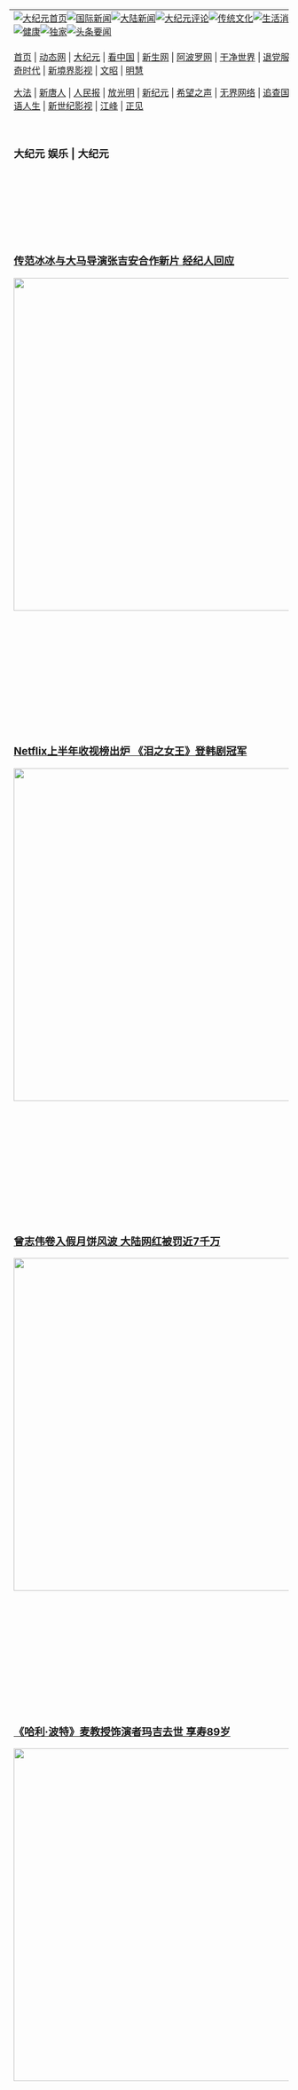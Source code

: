 <a name="1" id="1" target="_blank">&nbsp;</a> <span id="1">&nbsp;</span><table align=center border="0"><tr><td colspan="2" VALIGN=TOP><a href="https://github.com/1992513/djy/blob/master/gb/nf1351518.md#1"><img src="https://raw.githubusercontent.com/1992513/www/master/t/djy/1.jpg" title="大纪元首页" alt="大纪元首页"></a><a href="https://github.com/1992513/djy/blob/master/gb/n24hr.md#1"><img src="https://raw.githubusercontent.com/1992513/www/master/t/djy/3.jpg" title="国际新闻" alt="国际新闻"></a><a href="https://github.com/1992513/djy/blob/master/gb/nsc413.md#1"><img src="https://raw.githubusercontent.com/1992513/www/master/t/djy/4.jpg" title="大陆新闻" alt="大陆新闻"></a><a href="https://github.com/1992513/djy/blob/master/gb/news392.md#1"><img src="https://raw.githubusercontent.com/1992513/www/master/t/djy/5.jpg" title="大纪元评论" alt="大纪元评论"></a><a href="https://github.com/1992513/djy/blob/master/gb/news2007.md#1"><img src="https://raw.githubusercontent.com/1992513/www/master/t/djy/6.jpg" title="传统文化" alt="传统文化"></a><a href="https://github.com/1992513/djy/blob/master/gb/news2008.md#1"><img src="https://raw.githubusercontent.com/1992513/www/master/t/djy/7.jpg" title="生活消费" alt="生活消费"></a><a href="https://github.com/1992513/djy/blob/master/gb/ncyule.md#1"><img src="https://raw.githubusercontent.com/1992513/www/master/t/djy/8.jpg" title="娱乐休闲" alt="娱乐休闲"></a><a href="https://github.com/1992513/djy/blob/master/gb/nsc1002.md#1"><img src="https://raw.githubusercontent.com/1992513/www/master/t/djy/9.jpg" title="健康" alt="健康"></a><a href="https://github.com/1992513/djy/blob/master/gb/nf6092.md#1"><img src="https://raw.githubusercontent.com/1992513/www/master/t/djy/10a.jpg" title="独家" alt="独家"></a><a href="https://github.com/1992513/djy/blob/master/gb/nf4514.md#1"><img src="https://raw.githubusercontent.com/1992513/www/master/t/djy/12a.jpg" title="头条要闻" alt="头条要闻"></a></td></tr><tr><td colspan="2" VALIGN=TOP><p><a href="https://github.com/1992513/www/blob/master/README.md?jueexgah#1" target="_blank">首页</a> | <a href="https://d3c3t179l61pwn.cloudfront.net/1?knrfp" target="_blank">动态网</a> | <a href="https://d2axefeaz3j87r.cloudfront.net/2?idvomjogz" target="_blank">大纪元</a> | <a href="https://d1ot7p38i3wmt5.cloudfront.net/4?deadt" target="_blank">看中国</a> | <a href="https://dol9bue5bysdj.cloudfront.net/pHh5q?vbtqrv" target="_blank">新生网</a> | <a href="https://d3qxeoyqwzrtyq.cloudfront.net/tktpt?alspdq" target="_blank">阿波罗网</a> | <a href="https://d282b678eon3c.cloudfront.net/Mjpvu?bnvyr" target="_blank">干净世界</a> | <a href="https://d3sh8rhxyvin24.cloudfront.net/10?hlvfppyi" target="_blank">退党服务</a> | <a href="https://d1f01xri6nyv0g.cloudfront.net/Rffqf?jhbgjpqlh" target="_blank">明慧广播</a> | <a href="https://d239x61949z6p.cloudfront.net/nw9Vn?wtsmvgn" target="_blank">传奇时代</a> | <a href="https://d11dfuybe1ur8g.cloudfront.net/AF9AG?wpsckih" target="_blank">新境界影视</a> | <a href="https://dhltq9qxjnmw2.cloudfront.net/zqMQA?vxgnm" target="_blank">文昭</a> | <a href="https://dlph7fabhsbfp.cloudfront.net/7?iszdy" target="_blank">明慧</a></p><p><a href="https://d2iiqnrx4rrboe.cloudfront.net/9?iiccc" target="_blank">大法</a> | <a href="https://doqmgyop4u892.cloudfront.net/3?myfnfssaq" target="_blank">新唐人</a> | <a href="https://di88ceki78g29.cloudfront.net/obAhT?qaathk" target="_blank">人民报</a> | <a href="https://d17bhfsmf5ovpz.cloudfront.net/xXNHu?apgephmv" target="_blank">放光明</a> | <a href="https://dwpf34pf0p4a8.cloudfront.net/5?wregyoi" target="_blank">新纪元</a> | <a href="https://d22qnxkzs9qeoh.cloudfront.net/6?giznddelf" target="_blank">希望之声</a> | <a href="https://d3l8osd9w9ntl9.cloudfront.net/11?bvgsq" target="_blank">无界网络</a> | <a href="https://d1d4q9enzm2lz3.cloudfront.net/Pueji?ecvjkyr" target="_blank">追查国际</a> | <a href="https://d3qwx9e7uaergm.cloudfront.net/16?egvgfvtjj" target="_blank">明慧之窗</a> | <a href="https://dhltq9qxjnmw2.cloudfront.net/LdvzZ?lliroru" target="_blank">细语人生</a> | <a href="https://d1vp4chj90rvdj.cloudfront.net/fBn3r?boesspbvy" target="_blank">新世纪影视</a> | <a href="https://d21y52w6f35pla.cloudfront.net/PUWMb?tvnsei" target="_blank">江峰</a> | <a href="https://d2cj9ah31kn8fl.cloudfront.net/8?sjyejirw" target="_blank">正见</a></p></td></tr><tr><td width="626"><h3><p><strong>大纪元  娱乐 | 大纪元</strong></p></h3></td><td VALIGN=TOP rowspan=60><a href="https://d3ca31clskvnfk.cloudfront.net/video/play/1034.html" target="_blank"><img  src="https://raw.githubusercontent.com/1992513/djy/master/gb/300/gudianwu.jpg" title="神韵古典舞技巧表演" alt="神韵古典舞技巧表演"></a><br><a href="https://d3ca31clskvnfk.cloudfront.net/video/play/1154.html" target="_blank"><img  src="https://raw.githubusercontent.com/1992513/djy/master/gb/300/9ping.jpg" title="九评共产党" alt="九评共产党"></a><br><a href="https://d3ca31clskvnfk.cloudfront.net/video/play/1118.html" target="_blank"><img  src="https://raw.githubusercontent.com/1992513/djy/master/gb/300/communism.jpg" title="共产主义终极目的" alt="共产主义终极目的"></a><br><a href="https://d3ca31clskvnfk.cloudfront.net/video/play/1.html" target="_blank"><img  src="https://raw.githubusercontent.com/1992513/djy/master/gb/300/weihuo.jpg" title="中共的伪火骗局" alt="中共的伪火骗局"></a><br><a href="https://d3ca31clskvnfk.cloudfront.net/video/play/2.html" target="_blank"><img  src="https://raw.githubusercontent.com/1992513/djy/master/gb/300/changzhi.jpg" title="古今奇观 藏字石" alt="古今奇观 藏字石"></a><br><a href="https://d3ca31clskvnfk.cloudfront.net/video/play/1044.html" target="_blank"><img  src="https://raw.githubusercontent.com/1992513/djy/master/gb/300/tianan.jpg" title="通往天安门的旅程" alt="通往天安门的旅程"></a><br><a href="https://d3ca31clskvnfk.cloudfront.net/video/play/49.html" target="_blank"><img  src="https://raw.githubusercontent.com/1992513/djy/master/gb/300/weilai.jpg" title="未来人的神话" alt="未来人的神话"></a><br><a href="https://d3ca31clskvnfk.cloudfront.net/video/play/1216.html" target="_blank"><img  src="https://raw.githubusercontent.com/1992513/djy/master/gb/300/ji-zy.jpg" title="中共罪恶的活摘" alt="中共罪恶的活摘"></a><br><a href="https://d3ca31clskvnfk.cloudfront.net/video/play/1080.html" target="_blank"><img  src="https://raw.githubusercontent.com/1992513/djy/master/gb/300/huozhai.jpg" title="铁证如山" alt="铁证如山"></a><br><a href="https://d3ca31clskvnfk.cloudfront.net/video/play/149.html" target="_blank"><img  src="https://raw.githubusercontent.com/1992513/djy/master/gb/300/4ke.jpg" title="一家四口死于中共暴政" alt="一家四口死于中共暴政"></a><br><a href="https://d3ca31clskvnfk.cloudfront.net/video/play/150.html" target="_blank"><img  src="https://raw.githubusercontent.com/1992513/djy/master/gb/300/jie-di.jpg" title="─弟妹相继死于中共迫害" alt="─弟妹相继死于中共迫害"></a><br><a href="https://d3ca31clskvnfk.cloudfront.net/video/play/154.html" target="_blank"><img  src="https://raw.githubusercontent.com/1992513/djy/master/gb/300/ma-sj.jpg" title="她们许多已经被中共迫害至死" alt="她们许多已经被中共迫害至死"></a><br><a href="https://d3ca31clskvnfk.cloudfront.net/video/play/153.html" target="_blank"><img  src="https://raw.githubusercontent.com/1992513/djy/master/gb/300/shuan-cxl.jpg" title="双城血泪" alt="双城血泪"></a><br><a href="https://d3ca31clskvnfk.cloudfront.net/video/play/21.html" target="_blank"><img  src="https://raw.githubusercontent.com/1992513/djy/master/gb/300/wu-zbh.jpg" title="震撼人心的无罪辩护" alt="震撼人心的无罪辩护"></a><br><a href="https://d3ca31clskvnfk.cloudfront.net/video/play/158.html" target="_blank"><img  src="https://raw.githubusercontent.com/1992513/djy/master/gb/300/6c10-720.jpg" title="中共的迫害与掩盖" alt="中共的迫害与掩盖"></a><br><a href="https://d3ca31clskvnfk.cloudfront.net/video/play/30.html" target="_blank"><img  src="https://raw.githubusercontent.com/1992513/djy/master/gb/300/xian-z.jpg" title="中共官员的选择" alt="中共官员的选择"></a><br><a href="https://d3ca31clskvnfk.cloudfront.net/video/play/3.html" target="_blank"><img  src="https://raw.githubusercontent.com/1992513/djy/master/gb/300/1400l.jpg" title="剖析中共造假" alt="剖析中共造假"></a><br><a href="https://d3ca31clskvnfk.cloudfront.net/video/play/1103.html" target="_blank"><img  src="https://raw.githubusercontent.com/1992513/djy/master/gb/300/425.jpg" title="万人上访真相" alt="万人上访真相"></a><br><a href="https://d3ca31clskvnfk.cloudfront.net/video/play/121.html" target="_blank"><img  src="https://raw.githubusercontent.com/1992513/djy/master/gb/300/qing-h.jpg" title="被中共迫害的清华学子" alt="被中共迫害的清华学子"></a><br><a href="https://d3ca31clskvnfk.cloudfront.net/video/play/14.html" target="_blank"><img  src="https://raw.githubusercontent.com/1992513/djy/master/gb/300/jian-z513.jpg" title="见证五月十三日" alt="见证五月十三日"></a><br><a href="https://d3ca31clskvnfk.cloudfront.net/video/play/1096.html" target="_blank"><img  src="https://raw.githubusercontent.com/1992513/djy/master/gb/300/gongfu.jpg" title="功夫 寻道" alt="功夫 寻道"></a><br><a href="https://d3ca31clskvnfk.cloudfront.net/video/play/1104.html" target="_blank"><img  src="https://raw.githubusercontent.com/1992513/djy/master/gb/300/guangguimian.jpg" title="歌唱家人生奇迹" alt="歌唱家人生奇迹"></a><br><a href="https://d3ca31clskvnfk.cloudfront.net/video/play/163.html" target="_blank"><img  src="https://raw.githubusercontent.com/1992513/djy/master/gb/300/ming-jjy.jpg" title="名校精英的选择" alt="名校精英的选择"></a><br><a href="https://d3ca31clskvnfk.cloudfront.net/video/play/18.html" target="_blank"><img  src="https://raw.githubusercontent.com/1992513/djy/master/gb/300/yin-lj.jpg" title="音乐之家的故事" alt="音乐之家的故事"></a><br><a href="https://d3ca31clskvnfk.cloudfront.net/video/play/33.html" target="_blank"><img  src="https://raw.githubusercontent.com/1992513/djy/master/gb/300/ming-hsf.jpg" title="平凡中的不平凡" alt="平凡中的不平凡"></a><br><a href="https://github.com/1992513/www/blob/master/README.md?dfh#9" target="_blank"><img  src="https://raw.githubusercontent.com/1992513/djy/master/gb/300/yong-h.jpg" title="永恒的见证"  alt="永恒的见证"></a><br><a href="https://github.com/1992513/djy/blob/master/gb/13/9/29/n3974789.md?dfh#1" target="_blank"><img  src="https://raw.githubusercontent.com/1992513/djy/master/gb/300/shang-lnz.jpg" title="善良女子被中共投男牢"  alt="善良女子被中共投男牢"></a><br><a href="https://github.com/1992513/djy/blob/master/gb/16/3/16/n4663449.md?dfh#1" target="_blank"><img  src="https://raw.githubusercontent.com/1992513/djy/master/gb/300/huo-z3.jpg" title="警卫目击中共活摘"  alt="警卫目击中共活摘"></a><br><a href="https://github.com/1992513/djy/blob/master/gb/16/8/7/n8177641.md?dfh#1" target="_blank"><img  src="https://raw.githubusercontent.com/1992513/djy/master/gb/300/huo-z4.jpg" title="证人描述活摘恐怖"  alt="证人描述活摘恐怖"></a><br><a href="https://github.com/1992513/djy/blob/master/gb/10/4/19/n2881569.md?dfh#1" target="_blank"><img  src="https://raw.githubusercontent.com/1992513/djy/master/gb/300/huo-z1.jpg" title="揭开活摘器官黑幕"  alt="揭开活摘器官黑幕"></a><br><a href="https://github.com/1992513/djy/blob/master/gb/10/11/7/n3077476.md?dfh#1" target="_blank"><img  src="https://raw.githubusercontent.com/1992513/djy/master/gb/300/ma-ks.jpg" title="马克思的成魔之路"  alt="马克思的成魔之路"></a><br><a href="https://github.com/1992513/djy/blob/master/gb/18/5/10/n10381511.md?dfh#1" target="_blank"><img  src="https://raw.githubusercontent.com/1992513/djy/master/gb/300/st1.jpg" title="关注三亿人三退"  alt="关注三亿人三退"></a><br><a href="https://github.com/1992513/djy/blob/master/gb/18/3/21/n10237682.md?dfh#1" target="_blank"><img  src="https://raw.githubusercontent.com/1992513/djy/master/gb/300/jie-t.jpg" title="解体中共复兴中华"  alt="解体中共复兴中华"></a><br><a href="https://github.com/1992513/djy/blob/master/gb/9/2/9/n2422991.md?dfh#1" target="_blank"><img  src="https://raw.githubusercontent.com/1992513/djy/master/gb/300/gao-zs.jpg" title="中共迫害良心律师"  alt="中共迫害良心律师"></a><br><a href="https://github.com/1992513/djy/blob/master/gb/18/12/9/n10900044.md?dfh#1" target="_blank"><img  src="https://raw.githubusercontent.com/1992513/djy/master/gb/300/sj1.jpg" title="三百多万人举报江泽民"  alt="三百多万人举报江泽民"></a><br><a href="https://github.com/1992513/djy/blob/master/gb/18/8/28/n10672014.md?dfh#1" target="_blank"><img  src="https://raw.githubusercontent.com/1992513/djy/master/gb/300/sj2.jpg" title="这些官员为何起诉江泽民"  alt="这些官员为何起诉江泽民"></a><br><a href="https://github.com/1992513/djy/blob/master/gb/8/12/18/n2367165.md?dfh#1" target="_blank"><img  src="https://raw.githubusercontent.com/1992513/djy/master/gb/300/liangan.jpg" title="海峡两岸的强烈反差"  alt="海峡两岸的强烈反差"></a><br><a href="https://github.com/1992513/djy/blob/master/gb/15/12/10/n4593139.md?dfh#1" target="_blank"><img  src="https://raw.githubusercontent.com/1992513/djy/master/gb/300/jia-ndzl.jpg" title="加拿大总理的贺信"  alt="加拿大总理的贺信"></a><br><a href="https://github.com/1992513/djy/blob/master/gb/11/6/17/n3289382.md?dfh#1" target="_blank"><img  src="https://raw.githubusercontent.com/1992513/djy/master/gb/300/xiao-wd.jpg" title="探寻真相兼听则明"  alt="探寻真相兼听则明"></a><br><a href="https://github.com/1992513/djy/blob/master/gb/18/10/27/n10812623.md?dfh#1" target="_blank"><img  src="https://raw.githubusercontent.com/1992513/djy/master/gb/300/yindu.jpg" title="印度媒体报道东方"  alt="印度媒体报道东方"></a><br><a href="https://github.com/1992513/djy/blob/master/gb/18/6/9/n10469652.md?dfh#1" target="_blank"><img  src="https://raw.githubusercontent.com/1992513/djy/master/gb/300/xie-j.jpg" title="不一样的海外校园"  alt="不一样的海外校园"></a><br><a href="https://github.com/1992513/djy/blob/master/gb/7/4/5/n1669415.md?dfh#1" target="_blank"><img  src="https://raw.githubusercontent.com/1992513/djy/master/gb/300/li-up.jpg" title="从大师到徒弟的传奇"  alt="从大师到徒弟的传奇"></a><br><a href="https://github.com/1992513/djy/blob/master/gb/17/5/26/n9191512.md?dfh#1" target="_blank"><img  src="https://raw.githubusercontent.com/1992513/djy/master/gb/300/zfl2.jpg" title="亿万人与东方一本奇书"  alt="亿万人与东方一本奇书"></a><br><a href="https://github.com/1992513/djy/blob/master/gb/13/11/27/n4020290.md?dfh#1" target="_blank"><img  src="https://raw.githubusercontent.com/1992513/djy/master/gb/300/zhen-h.jpg" title="大陆见不到的震撼场面"  alt="大陆见不到的震撼场面"></a><br><a href="https://github.com/1992513/djy/blob/master/gb/15/7/17/n4482910.md?dfh#1" target="_blank"><img  src="https://raw.githubusercontent.com/1992513/djy/master/gb/300/dalu-sk.jpg" title="人心向善 大陆当初盛况"  alt="人心向善 大陆当初盛况"></a><br><a href="https://github.com/1992513/djy/blob/master/gb/19/1/5/n10955468.md?dfh#1" target="_blank"><img  src="https://raw.githubusercontent.com/1992513/djy/master/gb/300/zfl1.jpg" title="追寻真理 这书讲什么"  alt="追寻真理 这书讲什么"></a><br><a href="https://github.com/1992513/www/blob/master/README.md?dfh#1" target="_blank"><img  src="https://raw.githubusercontent.com/1992513/djy/master/gb/300/fq1.jpg" title="下载免费翻墙软件"  alt="下载免费翻墙软件"></a><br></td></tr>
<tr><td><h3><a href="https://github.com/1992513/djy/blob/master/gb/24/9/28/n14340367.md#1" target="_blank">传范冰冰与大马导演张吉安合作新片 经纪人回应</a><br></h3><a href="https://github.com/1992513/djy/blob/master/gb/24/9/28/n14340367.md#1" target="_blank"><img width="600" src="https://i.epochtimes.com/assets/uploads/2024/09/id14340386-fan-bingbing-zhang-jian-600x400.jpg"></a></td></tr>
<tr><td><h3><a href="https://github.com/1992513/djy/blob/master/gb/24/9/28/n14340390.md#1" target="_blank">Netflix上半年收视榜出炉 《泪之女王》登韩剧冠军</a><br></h3><a href="https://github.com/1992513/djy/blob/master/gb/24/9/28/n14340390.md#1" target="_blank"><img width="600" src="https://i.epochtimes.com/assets/uploads/2024/04/id14236499-240304033736100707-600x400.jpg"></a></td></tr>
<tr><td><h3><a href="https://github.com/1992513/djy/blob/master/gb/24/9/27/n14339911.md#1" target="_blank">曾志伟卷入假月饼风波 大陆网红被罚近7千万</a><br></h3><a href="https://github.com/1992513/djy/blob/master/gb/24/9/27/n14339911.md#1" target="_blank"><img width="600" src="https://i.epochtimes.com/assets/uploads/2018/12/180919074844100311-600x400.jpg"></a></td></tr>
<tr><td><h3><a href="https://github.com/1992513/djy/blob/master/gb/24/9/27/n14339889.md#1" target="_blank">《哈利·波特》麦教授饰演者玛吉去世 享寿89岁</a><br></h3><a href="https://github.com/1992513/djy/blob/master/gb/24/9/27/n14339889.md#1" target="_blank"><img width="600" src="https://i.epochtimes.com/assets/uploads/2024/09/id14339906-GettyImages-492474010-600x400.jpg"></a></td></tr>
<tr><td><h3><a href="https://github.com/1992513/djy/blob/master/gb/24/9/27/n14339361.md#1" target="_blank">暂停演出帮助身体不适的观众 CNBLUE获好评</a><br></h3><a href="https://github.com/1992513/djy/blob/master/gb/24/9/27/n14339361.md#1" target="_blank"><img width="600" src="https://i.epochtimes.com/assets/uploads/2024/08/id14311130-702314-600x400.jpg"></a></td></tr>
<tr><td><h3><p><strong>大纪元   娱乐要闻</strong></p></h3></td></tr><tr><td><h4>
<a href="https://github.com/1992513/djy/blob/master/gb/24/9/29/n14340534.md#1" target="_blank"><img width="195" src="https://i.epochtimes.com/assets/uploads/2024/09/id14340539-2409290306021487-320x200.jpg"></a>
<a href="https://github.com/1992513/djy/blob/master/gb/24/9/29/n14340474.md#1" target="_blank"><img width="195" src="https://i.epochtimes.com/assets/uploads/2024/09/id14340517-2409290215311487-320x200.jpg"></a>
<a href="https://github.com/1992513/djy/blob/master/gb/24/9/28/n14340405.md#1" target="_blank"><img width="195" src="https://i.epochtimes.com/assets/uploads/2024/09/id14327134-240909060058100311-320x200.jpg"></a>
<a href="https://github.com/1992513/djy/blob/master/gb/24/9/28/n14340151.md#1" target="_blank"><img width="195" src="https://i.epochtimes.com/assets/uploads/2024/08/id14318595-240531073928100707-320x200.jpg"></a>
<a href="https://github.com/1992513/djy/blob/master/gb/24/9/27/n14339843.md#1" target="_blank"><img width="195" src="https://i.epochtimes.com/assets/uploads/2024/09/id14340045-20240927-How-Kan-01-320x200.jpeg"></a>
<tr><td><h3><p><strong>大纪元娱乐休闲  影视评论</strong></p></h3></td></tr>
<tr><td><h4><a href="https://github.com/1992513/djy/blob/master/gb/24/9/28/n14340325.md#1" target="_blank"><img src="https://i.epochtimes.com/assets/uploads/2024/09/id14340327-RR_20220503_01224_R-320x200.jpg"><br>《逆岭》影评：退役美军扳倒小镇黑警</a></h4></td></tr>
<tr><td><h4><a href="https://github.com/1992513/djy/blob/master/gb/24/9/19/n14334080.md#1" target="_blank"><img src="https://i.epochtimes.com/assets/uploads/2024/09/id14334090-snk_01_188_t1-320x200.jpg"><br>《鹿乃子乃子乃子虎视眈眈》影评：有鹿角的少女成为逗趣来源</a></h4></td></tr>
<tr><td><h3><p><strong>大纪元娱乐休闲  精彩图文</strong></p></h3></td></tr>
<tr><td><h4><a href="https://github.com/1992513/djy/blob/master/gb/24/9/16/n14331652.md#1" target="_blank"><img src="https://i.epochtimes.com/assets/uploads/2024/09/id14331922-EMMAY-AWARD-320x200.jpg"><br> 组图：艾美奖红毯 女明星高端礼服竞艳</a></h4></td></tr>
<tr><td><h4><a href="https://github.com/1992513/djy/blob/master/gb/24/7/22/n14295960.md#1" target="_blank"><img src="https://i.epochtimes.com/assets/uploads/2024/07/id14295992-2406200240181487-320x200.jpg"><br> 黄镫辉学算命体会人生 领悟“修炼心性”可改运</a></h4></td></tr>
<tr><td><h4><a href="https://github.com/1992513/djy/blob/master/gb/24/7/5/n14284715.md#1" target="_blank"><img src="https://i.epochtimes.com/assets/uploads/2022/06/id13754411-GettyImages-901332390-320x200.jpg"><br> 巨石强森为4岁临终粉丝献唱 录视频暖举获赞</a></h4></td></tr>
<tr><td><h4><a href="https://github.com/1992513/djy/blob/master/gb/24/6/29/n14279852.md#1" target="_blank"><img src="https://i.epochtimes.com/assets/uploads/2024/06/id14280257-20240629-mark-djy01-320x200.jpg"><br> 组图：第35届金曲奖星光大道 众星竞艳</a></h4></td></tr>
</h4></td></tr><tr><td><h3><p><strong>大纪元娱乐休闲  最新文章</strong></p></h3></td></tr>
<tr><td><h4><a href="https://github.com/1992513/djy/blob/master/gb/24/9/28/n14340405.md#1" target="_blank">明道曾反对陈乔恩与Alan交往 原因曝光笑翻全场</a></h4></td></tr>
<tr><td><h4><a href="https://github.com/1992513/djy/blob/master/gb/24/9/28/n14340367.md#1" target="_blank">传范冰冰与大马导演张吉安合作新片 经纪人回应</a></h4></td></tr>
<tr><td><h4><a href="https://github.com/1992513/djy/blob/master/gb/24/9/27/n14339911.md#1" target="_blank">曾志伟卷入假月饼风波 大陆网红被罚近7千万</a></h4></td></tr>
<tr><td><h4><a href="https://github.com/1992513/djy/blob/master/gb/24/9/27/n14339879.md#1" target="_blank">经典陆剧《金粉世家》编剧王军猝逝 终年52岁</a></h4></td></tr>
<tr><td><h4><a href="https://github.com/1992513/djy/blob/master/gb/24/9/28/n14340210.md#1" target="_blank">SEVENTEEN演唱会电影10月上线 记录日落到夜晚</a></h4></td></tr>
<tr><td><h4><a href="https://github.com/1992513/djy/blob/master/gb/24/9/28/n14340151.md#1" target="_blank">闵熙珍为与HYBE打官司花钜款 想拍成纪录片</a></h4></td></tr>
<tr><td><h4><a href="https://github.com/1992513/djy/blob/master/gb/24/9/27/n14339573.md#1" target="_blank">《Music Bank in马德里》不取消 换场地举行</a></h4></td></tr>
<tr><td><h4><a href="https://github.com/1992513/djy/blob/master/gb/24/9/27/n14339361.md#1" target="_blank">暂停演出帮助身体不适的观众 CNBLUE获好评</a></h4></td></tr>
<tr><td><h4><a href="https://github.com/1992513/djy/blob/master/gb/24/9/29/n14340543.md#1" target="_blank">交响乐团为《捍卫战士2》伴奏 阿汤哥梦想成真</a></h4></td></tr>
<tr><td><h4><a href="https://github.com/1992513/djy/blob/master/gb/24/9/29/n14340516.md#1" target="_blank">《侏罗纪4》杀青 史嘉蕾演行动专家负责浪漫片段</a></h4></td></tr>
<tr><td><h4><a href="https://github.com/1992513/djy/blob/master/gb/24/9/27/n14339723.md#1" target="_blank">《海洋奇缘2》新预告 动感主打歌公开</a></h4></td></tr>
<tr><td><h4><a href="https://github.com/1992513/djy/blob/master/gb/24/9/28/n14340325.md#1" target="_blank">《逆岭》影评：退役美军扳倒小镇黑警</a></h4></td></tr>
<tr><td><h4><a href="https://github.com/1992513/djy/blob/master/gb/24/9/29/n14340543.md#1" target="_blank">交响乐团为《捍卫战士2》伴奏 阿汤哥梦想成真</a></h4></td></tr>
<tr><td><h4><a href="https://github.com/1992513/djy/blob/master/gb/24/9/29/n14340516.md#1" target="_blank">《侏罗纪4》杀青 史嘉蕾演行动专家负责浪漫片段</a></h4></td></tr>
<tr><td><h4><a href="https://github.com/1992513/djy/blob/master/gb/24/9/29/n14340577.md#1" target="_blank">小乐推出道10周年香氛 曝跨界YouTube新计划</a></h4></td></tr>
<tr><td><h4><a href="https://github.com/1992513/djy/blob/master/gb/24/9/29/n14340534.md#1" target="_blank">不只赴欧开唱 “告五人”11月将首次唱进东京</a></h4></td></tr>
<tr><td><h4><a href="https://github.com/1992513/djy/blob/master/gb/24/9/27/n14339854.md#1" target="_blank">《关于我转生变成史莱姆S3》影评：开国祭成新篇章重头戏</a></h4></td></tr>
<tr><td><h4><a href="https://github.com/1992513/djy/blob/master/gb/24/9/27/n14339434.md#1" target="_blank">《与梦前行》跟拍宫﨑骏7年 记录秘辛与创作点滴</a></h4></td></tr>
<tr><td><h4><a href="https://github.com/1992513/djy/blob/master/gb/24/9/27/n14339436.md#1" target="_blank">日本歌手“酸欠少女 SAYURI”离世 得年28岁</a></h4></td></tr>
<tr><td><h4><a href="https://github.com/1992513/djy/blob/master/gb/24/9/26/n14338902.md#1" target="_blank">新海诚动画《秒速5公分》将推出真人版电影</a></h4></td></tr>
<tr><td><h4><a href="https://github.com/1992513/djy/blob/master/gb/24/9/29/n14340534.md#1" target="_blank">不只赴欧开唱 “告五人”11月将首次唱进东京</a></h4></td></tr>
<tr><td><h4><a href="https://github.com/1992513/djy/blob/master/gb/24/9/27/n14339846.md#1" target="_blank">受邀到台湾演出不开放拍照 中国歌手解释原因</a></h4></td></tr>
<tr><td><h4><a href="https://github.com/1992513/djy/blob/master/gb/24/9/27/n14339807.md#1" target="_blank">霹雳布袋戏36年来首办“盛典”歌王歌后彩排备战</a></h4></td></tr>
<tr><td><h4><a href="https://github.com/1992513/djy/blob/master/gb/24/9/27/n14339610.md#1" target="_blank">认与郭雪芙断联 宋米秦曝李毓芬正筹备新作</a></h4></td></tr>
<tr><td><h3><p><strong>大纪元娱乐休闲  一周热门</strong></p></h3></td></tr>
<tr><td><h4><a href="https://github.com/1992513/djy/blob/master/gb/24/9/24/n14337653.md#1" target="_blank">投资2亿 票房136万 新片《门前宝地》血本无归</a></h4></td></tr>
<tr><td><h4><a href="https://github.com/1992513/djy/blob/master/gb/24/9/26/n14339170.md#1" target="_blank">唐嫣巴黎时装周惊艳亮相 首秀T台展超模气场</a></h4></td></tr>
<tr><td><h4><a href="https://github.com/1992513/djy/blob/master/gb/24/9/27/n14339911.md#1" target="_blank">曾志伟卷入假月饼风波 大陆网红被罚近7千万</a></h4></td></tr>
<tr><td><h4><a href="https://github.com/1992513/djy/blob/master/gb/24/9/26/n14339213.md#1" target="_blank">胡歌新剧名称引争议 相关话题冲上热搜榜首</a></h4></td></tr>
<tr><td><h4><a href="https://github.com/1992513/djy/blob/master/gb/24/9/23/n14337022.md#1" target="_blank">谢娜公司法人代表发生变更 新增业务令人唏嘘</a></h4></td></tr>
<tr><td><h4><a href="https://github.com/1992513/djy/blob/master/gb/24/9/23/n14336426.md#1" target="_blank">IU结束首次世界巡回演出 感谢粉丝的祈祷和支持</a></h4></td></tr>
<tr><td><h4><a href="https://github.com/1992513/djy/blob/master/gb/24/9/28/n14340390.md#1" target="_blank">Netflix上半年收视榜出炉 《泪之女王》登韩剧冠军</a></h4></td></tr>
<tr><td><h4><a href="https://github.com/1992513/djy/blob/master/gb/24/9/24/n14337742.md#1" target="_blank">陈乔恩出嫁 送亡友乔任梁父母伴手礼获赞</a></h4></td></tr>
<tr><td><h4><a href="https://github.com/1992513/djy/blob/master/gb/24/9/25/n14338489.md#1" target="_blank">黄渤回青岛录节目遇尴尬 被路人拦住求找工作</a></h4></td></tr>
<tr><td><h4><a href="https://github.com/1992513/djy/blob/master/gb/24/9/25/n14338438.md#1" target="_blank">《战狼》出品公司爆雷 被控拖欠员工千万薪资</a></h4></td></tr>
<tr><td><h3><a href="https://github.com/1992513/djy/blob/master/gb/ncyule.md#1">上一页</a>&nbsp;&nbsp;1 &nbsp;&nbsp;<a href="https://github.com/1992513/djy/blob/master/gb/ncyule_2.md#1">2</a>&nbsp;&nbsp;<a href="https://github.com/1992513/djy/blob/master/gb/ncyule_3.md#1">3</a>&nbsp;&nbsp;<a href="https://github.com/1992513/djy/blob/master/gb/ncyule_4.md#1">4</a>&nbsp;&nbsp;<a href="https://github.com/1992513/djy/blob/master/gb/ncyule_5.md#1">5</a>&nbsp;&nbsp;<a href="https://github.com/1992513/djy/blob/master/gb/ncyule_6.md#1">6</a>&nbsp;&nbsp;<a href="https://github.com/1992513/djy/blob/master/gb/ncyule_7.md#1">7</a>&nbsp;&nbsp;<a href="https://github.com/1992513/djy/blob/master/gb/ncyule_8.md#1">8</a>&nbsp;&nbsp;<a href="https://github.com/1992513/djy/blob/master/gb/ncyule_9.md#1">9</a>&nbsp;&nbsp;<a href="https://github.com/1992513/djy/blob/master/gb/ncyule_10.md#1">10</a>&nbsp;&nbsp;<a href="https://github.com/1992513/djy/blob/master/gb/ncyule_2.md#1">下一页</a></h3></td></tr>
</table><div align="center"><h4>手机上长按并复制下列链接或二维码分享本文章：</h4>https://github.com/1992513/djy/blob/master/gb/ncyule.md#1<br><a href="https://github.com/1992513/djy/blob/master/gb/ncyule.md#1"><img src="https://quickchart.io/qr?size=256&text=https://github.com/1992513/djy/blob/master/gb/ncyule.md%231" title="分享本文章"></a><br>原文地址： <a href="https://www.epochtimes.com/gb/ncyule.htm">https://www.epochtimes.com/gb/ncyule.htm</a>    （国内需<a href="https://github.com/1992513/www/blob/master/README.md#8">下载翻墙软件</a>才能访问）</div>
